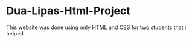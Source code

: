 # Dua-Lipas-Html-Project
This website was done using only HTML and CSS for two students that i helped

